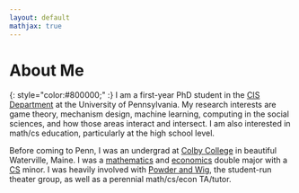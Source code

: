 ```yaml
---
layout: default
mathjax: true
---
```



# About Me 
{: style="color:#800000;" :}
I am a first-year PhD student in the [CIS Department](http://cis.upenn.edu) at the University of Pennsylvania.  My research interests are game theory, mechanism design, machine learning, computing in the social sciences, and how those areas interact and intersect. I am also interested in math/cs education, particularly at the high school level.




Before coming to Penn, I was an undergrad at [Colby College](http://colby.edu) in beautiful Waterville, Maine.  I was a [mathematics](colby.edu/math) and [economics](http://colby.edu/econ) double major with a [CS](http://colby.edu/cs) minor.  I was heavily involved with [Powder and Wig](http://web.colby.edu/powderandwig), the student-run theater group, as well as a perennial math/cs/econ TA/tutor.




